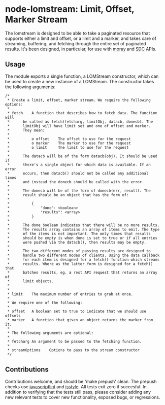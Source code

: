 # node-lomstream: Limit, Offset, Marker Stream

The lomstream is designed to be able to take a paginated resource that
supports either a limit and offset, or a limit and a marker, and takes
care of streaming, buffering, and fetching through the entire set of
paginated results. It's been designed, in particular, for use with
[moray](https://github.com/joyent/moray) and
[SDC](https://github.com/joyent/sdc) APIs.

## Usage

The module exports a single function, a LOMStream constructor, which can
be used to create a new instance of a LOMStream. The constructor takes the following arguments:

```
/*
 * Create a limit, offset, marker stream. We require the following options:
 *
 * fetch	A function that describes how to fetch data. The function will
 * 		be called as fetch(fetcharg, limitObj, datacb, donecb). The
 * 		limitObj will have limit set and one of offset and marker.
 * 		They mean:
 *
 * 			o offset	The offset to use for the request
 * 			o marker	The marker to use for the request
 * 			o limit		The limit to use for the request
 *
 * 		The datacb will be of the form datacb(obj). It should be used if
 * 		there's a single object for which data is available. If an error
 * 		occurs, then datacb() should not be called any additional times
 * 		and instead the donecb should be called with the error.
 *
 * 		The donecb will be of the form of donecb(err, result). The
 * 		result should be an object that has the form of:
 *
 * 			{
 * 				"done": <boolean>
 * 				"results": <array>
 *			}
 *
 *		The done boolean indicates that there will be no more results.
 *		The results array contains an array of items to emit. The type
 *		of the items is not important. The only times that results
 *		should be empty is when done is set to true or if all entries
 *		were pushed via the datacb(), then results may be empty.
 *
 *		The two different modes of passing results are designed to
 *		handle two different modes of clients. Using the data callback
 *		for each item is designed for a fetch() function which streams
 *		results. Where as the latter form is designed for a fetch() that
 *		batches results, eg. a rest API request that returns an array of
 *		limit objects.
 *
 *
 * limit	The maximum number of entries to grab at once.
 *
 * We require one of the following:
 *
 * offset	A boolean set to true to indicate that we should use offsets
 * marker	A function that given an object returns the marker from it.
 *
 * The following arguments are optional:
 *
 * fetcharg	An argument to be passed to the fetching function.
 *
 * streamOptions	Options to pass to the stream constructor
 */
```

## Contributions

Contributions welcome, and should be 'make prepush' clean.  The prepush checks
use [javascriptlint](https://github.com/davepacheco/javascriptlint) and
[jsstyle](https://github.com/davepacheco/jsstyle). All tests exit zero
if succesful. In addition to verifying that the tests still pass, please
consider adding any new relevant tests to cover new functionality,
exposed bugs, or regressions.

